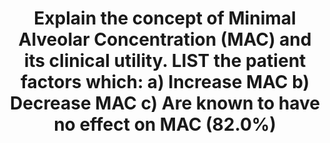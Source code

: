 ---
title: "Explain the concept of Minimal Alveolar Concentration (MAC) and its clinical utility. LIST the patient factors which: a) Increase MAC b) Decrease MAC c) Are known to have no effect on MAC (82.0%)"
entityType: SAQ
exam: PEX
college: ANZCA
year: 2009
sitting: A
question: 01
passRate: 82
EC_expectedDomains:
- "Minimum Alveolar Concentration (MAC) is the alveolar concentration of an inhaled anaesthetic that prevents movement in 50% of patients in response to a standardized stimulus (e.g. surgical incision). It is a measure of relative potency and is used as a standard for experimental studies. There are other kinds of MAC value such as 'MAC awake,' when 50% of patients open their eyes on request. MAC values for different agents are approximately additive."
- "(a) Increases MAC: • hyperthermia • drugs that increase CNS catecholamines (such acute amphetamine ingestion)"
- "(b) Decreases MAC: • elderly • pregnancy • other anaesthetic agents (e.g. opioids, benzodiazepines) • acute ethanol ingestion"
- "(c) No change in MAC: • duration of anaesthesia • gender"
EC_extraCredit:
- "Chronic alcoholism either increases MAC or makes no difference, depending on the source consulted, therefore either statem ent gained credit. The effect of thyroid dysfunction is similarly controversial and was treated the sam e w ay."
EC_errorsCommon:
- "Those who did poorly omitted any description of clinical utility or failed to list a few factors that affect (or do not affect) MAC."
---